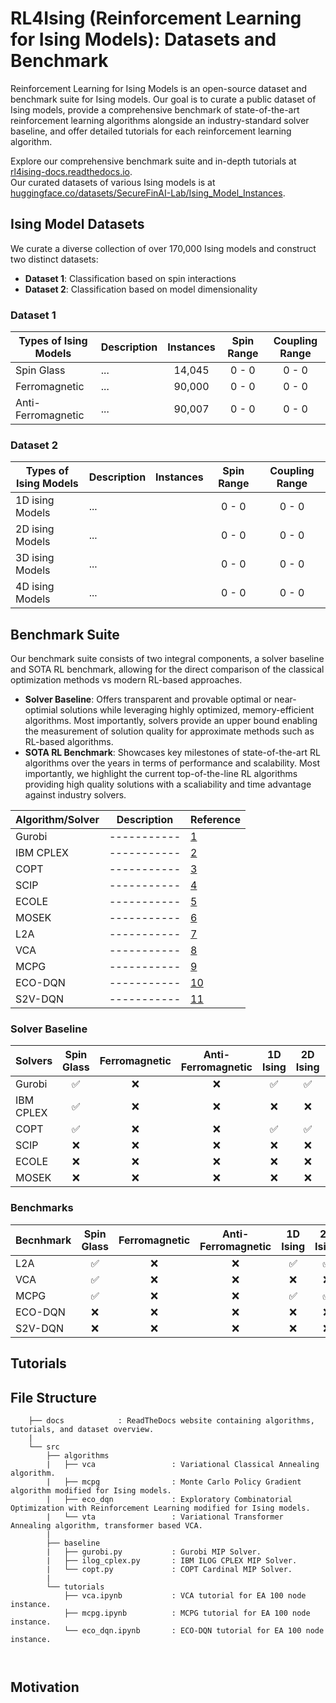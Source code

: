 # RL4Ising (Reinforcement Learning for Ising Models): Datasets and Benchmark
Reinforcement Learning for Ising Models is an open-source dataset and benchmark suite for Ising models. Our goal is to curate a public dataset of Ising models, provide a comprehensive benchmark of state-of-the-art reinforcement learning algorithms alongside an industry-standard solver baseline, and offer detailed tutorials for each reinforcement learning algorithm. 

Explore our comprehensive benchmark suite and in-depth tutorials at [rl4ising-docs.readthedocs.io](https://rl4ising-docs.readthedocs.io/en/latest/). <br>
Our curated datasets of various Ising models is at [huggingface.co/datasets/SecureFinAI-Lab/Ising_Model_Instances](https://huggingface.co/datasets/SecureFinAI-Lab/Ising_Model_Instances).

## Ising Model Datasets
We curate a diverse collection of over 170,000 Ising models and construct two distinct datasets:

- **Dataset 1**: Classification based on spin interactions
- **Dataset 2**: Classification based on model dimensionality

### Dataset 1

| Types of Ising Models | Description | Instances | Spin Range | Coupling Range |
| --------------------- | ----------- | :-------: | :--------: | :------------: |
| Spin Glass            | ...         | 14,045    | 0 - 0      | 0 - 0          | 
| Ferromagnetic         | ...         | 90,000    | 0 - 0      | 0 - 0          | 
| Anti-Ferromagnetic    | ...         | 90,007    | 0 - 0      | 0 - 0          | 

### Dataset 2

| Types of Ising Models | Description | Instances | Spin Range | Coupling Range |
| --------------------- | ----------- | :-------: | :--------: | :------------: |
| 1D ising Models       | ...         |           | 0 - 0      | 0 - 0          |
| 2D ising Models       | ...         |           | 0 - 0      | 0 - 0          | 
| 3D ising Models       | ...         |           | 0 - 0      | 0 - 0          | 
| 4D ising Models       | ...         |           | 0 - 0      | 0 - 0          | 

## Benchmark Suite
Our benchmark suite consists of two integral components, a solver baseline and SOTA RL benchmark, allowing for the direct comparison of the classical optimization methods vs modern RL-based approaches.

- **Solver Baseline**: Offers transparent and provable optimal or near-optimial solutions while leveraging highly optimized, memory-efficient algorithms. Most importantly, solvers provide an upper bound enabling the measurement of solution quality for approximate methods such as RL-based algorithms. 
- **SOTA RL Benchmark**: Showcases key milestones of state-of-the-art RL algorithms over the years in terms of performance and scalability. Most importantly, we highlight the current top-of-the-line RL algorithms providing high quality solutions with a scaliability and time advantage against industry solvers.

| Algorithm/Solver | Description | Reference                          |
| ---------------- | ----------- | ---------------------------------- |
| Gurobi           | ----------- | [1](https://www.gurobi.com)        |
| IBM CPLEX        | ----------- | [2](https://www.ibm.com/docs/en/icos/22.1.1?topic=optimizers-users-manual-cplex) |
| COPT             | ----------- | [3](https://arxiv.org/abs/2208.14314) |
| SCIP             | ----------- | [4](https://optimization-online.org/2024/02/the-scip-optimization-suite-9-0/) |
| ECOLE            | ----------- | [5](https://arxiv.org/abs/2011.06069) |
| MOSEK            | ----------- | [6](https://docs.mosek.com/latest/pythonfusion/index.html) |
| L2A              | ----------- | [7]() |
| VCA              | ----------- | [8](https://www.nature.com/articles/s42256-021-00401-3) |
| MCPG             | ----------- | [9](https://arxiv.org/abs/2307.00783) |
| ECO-DQN          | ----------- | [10](https://arxiv.org/abs/1909.04063) |
| S2V-DQN          | ----------- | [11](https://dl.acm.org/doi/10.5555/3295222.3295382) |


### Solver Baseline

| Solvers   | Spin Glass         | Ferromagnetic      | Anti-Ferromagnetic | 1D Ising           | 2D Ising           | 3D Ising           | 4D Ising           |
| --------- | :----------------: | :----------------: | :----------------: | :----------------: | :----------------: | :----------------: | :----------------: |
| Gurobi    | :white_check_mark: | :x:                | :x:                | :white_check_mark: | :white_check_mark: | :x:                | :x:                |
| IBM CPLEX | :white_check_mark: | :x:                | :x:                | :x:                | :x:                | :x:                | :x:                |
| COPT      | :white_check_mark: | :x:                | :x:                | :white_check_mark: | :white_check_mark: | :x:                | :x:                |
| SCIP      | :x:                | :x:                | :x:                | :x:                | :x:                | :x:                | :x:                |
| ECOLE     | :x:                | :x:                | :x:                | :x:                | :x:                | :x:                | :x:                |
| MOSEK     | :x:                | :x:                | :x:                | :x:                | :x:                | :x:                | :x:                |

### Benchmarks

| Becnhmark | Spin Glass         | Ferromagnetic      | Anti-Ferromagnetic | 1D Ising           | 2D Ising           | 3D Ising           | 4D Ising           |
| --------- | :----------------: | :----------------: | :----------------: | :----------------: | :----------------: | :----------------: | :----------------: |
| L2A       | :white_check_mark: | :x:                | :x:                | :white_check_mark: | :white_check_mark: | :x:                | :x:                |
| VCA       | :white_check_mark: | :x:                | :x:                | :x:                | :x:                | :x:                | :x:                |
| MCPG      | :white_check_mark: | :x:                | :x:                | :white_check_mark: | :white_check_mark: | :x:                | :x:                |
| ECO-DQN   | :x:                | :x:                | :x:                | :x:                | :x:                | :x:                | :x:                |
| S2V-DQN   | :x:                | :x:                | :x:                | :x:                | :x:                | :x:                | :x:                |


## Tutorials

## File Structure
```
    ├── docs            : ReadTheDocs website containing algorithms, tutorials, and dataset overview. 
    |
    └── src
        ├── algorithms
        |   ├── vca                 : Variational Classical Annealing algorithm.
        |   ├── mcpg                : Monte Carlo Policy Gradient algorithm modified for Ising models.
        |   ├── eco_dqn             : Exploratory Combinatorial Optimization with Reinforcement Learning modified for Ising models.
        |   └── vta                 : Variational Transformer Annealing algorithm, transformer based VCA.
        |       
        ├── baseline
        |   ├── gurobi.py           : Gurobi MIP Solver.
        |   ├── ilog_cplex.py       : IBM ILOG CPLEX MIP Solver.
        |   └── copt.py             : COPT Cardinal MIP Solver.
        |
        └── tutorials
            ├── vca.ipynb           : VCA tutorial for EA 100 node instance.
            ├── mcpg.ipynb          : MCPG tutorial for EA 100 node instance.
            └── eco_dqn.ipynb       : ECO-DQN tutorial for EA 100 node instance.



```

## Motivation
